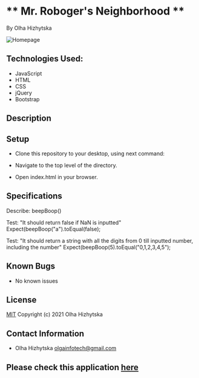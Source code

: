 # ** Mr. Roboger's Neighborhood **
By Olha Hizhytska



![Homepage](images/)

## Technologies Used:

* JavaScript
* HTML
* CSS
* jQuery
* Bootstrap


## Description


 

## Setup

- Clone this repository to your desktop, using next command:

- Navigate to the top level of the directory.

- Open index.html in your browser.

## Specifications

Describe: beepBoop()

Test: "It should return false if NaN is inputted"
Expect(beepBoop("a").toEqual(false);

Test: "It should return a string with all the digits from 0 till inputted number, including the number"
Expect(beepBoop(5).toEqual("0,1,2,3,4,5");


## Known Bugs

- No known issues

## License

[MIT](https://en.wikipedia.org/wiki/MIT_License)
Copyright (c) 2021 Olha Hizhytska

## Contact Information

- Olha Hizhytska olgainfotech@gmail.com

## Please check this application [here]()